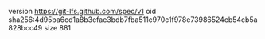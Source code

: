 version https://git-lfs.github.com/spec/v1
oid sha256:4d95ba6cd1a8b3efae3bdb7fba511c970c1f978e73986524cb54cb5a828bcc49
size 881
